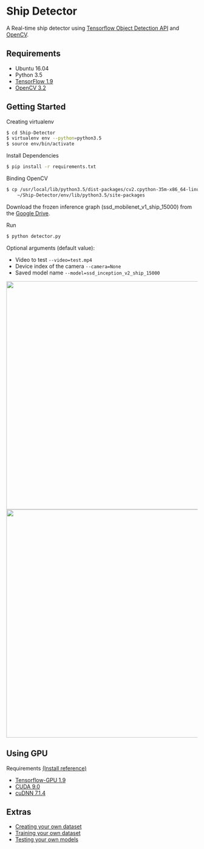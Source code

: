 # Ship Detector
A Real-time ship detector using [Tensorflow Object Detection API](https://github.com/tensorflow/models/tree/master/research/object_detection) and [OpenCV](http://opencv.org/).


## Requirements
- Ubuntu 16.04
- Python 3.5
- [TensorFlow 1.9](http://yongyong-e.tistory.com/10)
- [OpenCV 3.2](http://yongyong-e.tistory.com/41)


## Getting Started
Creating virtualenv
```bash
$ cd Ship-Detector
$ virtualenv env --python=python3.5
$ source env/bin/activate
```

Install Dependencies
```bash
$ pip install -r requirements.txt
```

Binding OpenCV
```bash
$ cp /usr/local/lib/python3.5/dist-packages/cv2.cpython-35m-x86_64-linux-gnu.so \
    ~/Ship-Detector/env/lib/python3.5/site-packages
```

Download the frozen inference graph (ssd_mobilenet_v1_ship_15000) from the [Google Drive](https://drive.google.com/open?id=1HQxJMlF7Iaho4kuXOSjv08eDe2xRlKod).

Run
```bash
$ python detector.py
```

Optional arguments (default value):
* Video to test `--video=test.mp4`
* Device index of the camera `--camera=None`
* Saved model name `--model=ssd_inception_v2_ship_15000`

<div align='center'>
  <img src='object_detection/g3doc/img/demo20171018_093153.gif' width='600px'>
</div>
<div align='center'>
  <img src='object_detection/g3doc/img/demo20171018_093059.gif' width='600px'>
</div>


## Using GPU
Requirements [(Install reference)](http://yongyong-e.tistory.com/10)
- [Tensorflow-GPU 1.9](https://www.tensorflow.org/install)
- [CUDA 9.0](https://developer.nvidia.com/cuda-downloads)
- [cuDNN 7.1.4](https://developer.nvidia.com/cudnn)


## Extras
- [Creating your own dataset](http://yongyong-e.tistory.com/31)
- [Training your own dataset](http://yongyong-e.tistory.com/32)
- [Testing your own models](http://yongyong-e.tistory.com/35)
